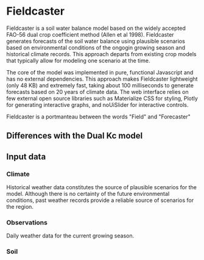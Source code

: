 # Fieldcaster

Fieldcaster is a soil water balance model based on the widely accepted FAO-56 dual crop coefficient method (Allen et al 1998). Fieldcaster generates forecasts of the soil water balance using plausible scenarios based on environmental conditions of the ongogin growing season and historical climate records. This approach departs from existing crop models that typically allow for modeling one scenario at the time.

The core of the model was implemented in pure, functional Javascript and has no external dependencies. This approach makes Fieldcaster lightweight (only 48 KB) and extremely fast, taking about 100 milliseconds to generate forecasts based on 20 years of climate data. The web interface relies on few external open source libraries such as Materialize CSS for styling, Plotly for generating interactive graphs, and noUiSlider for interactive controls.

Fieldcaster is a portmanteau between the words "Field" and "Forecaster"

## Differences with the Dual Kc model




## Input data

### Climate

Historical weather data constitutes the source of plausible scenarios for the model. Although there is no certainty of the future environmental conditions, past weather records provide a reliable source of scenarios for the region.

### Observations

Daily weather data for the current growing season.

### Soil

